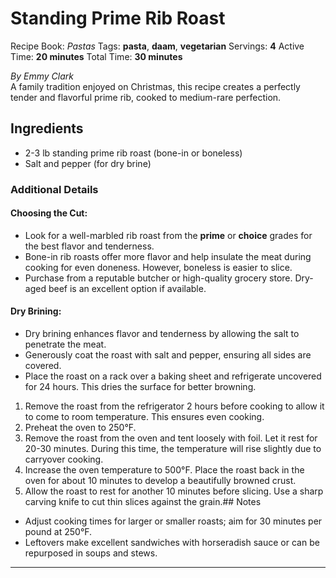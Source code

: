 # Standing Prime Rib Roast

Recipe Book: *Pastas*
Tags: **pasta**, **daam**, **vegetarian**
Servings: **4**
Active Time: **20 minutes**
Total Time: **30 minutes**


_By Emmy Clark_  
A family tradition enjoyed on Christmas, this recipe creates a perfectly tender and flavorful prime rib, cooked to medium-rare perfection.

## Ingredients
- 2-3 lb standing prime rib roast (bone-in or boneless)
- Salt and pepper (for dry brine)

### Additional Details
#### **Choosing the Cut**:
- Look for a well-marbled rib roast from the **prime** or **choice** grades for the best flavor and tenderness.
- Bone-in rib roasts offer more flavor and help insulate the meat during cooking for even doneness. However, boneless is easier to slice.
- Purchase from a reputable butcher or high-quality grocery store. Dry-aged beef is an excellent option if available.

#### **Dry Brining**:
- Dry brining enhances flavor and tenderness by allowing the salt to penetrate the meat.
- Generously coat the roast with salt and pepper, ensuring all sides are covered.
- Place the roast on a rack over a baking sheet and refrigerate uncovered for 24 hours. This dries the surface for better browning.

1. Remove the roast from the refrigerator 2 hours before cooking to allow it to come to room temperature. This ensures even cooking.
2. Preheat the oven to 250°F.
3. Remove the roast from the oven and tent loosely with foil. Let it rest for 20-30 minutes. During this time, the temperature will rise slightly due to carryover cooking.
4. Increase the oven temperature to 500°F. Place the roast back in the oven for about 10 minutes to develop a beautifully browned crust.
5. Allow the roast to rest for another 10 minutes before slicing. Use a sharp carving knife to cut thin slices against the grain.## Notes
- Adjust cooking times for larger or smaller roasts; aim for 30 minutes per pound at 250°F.
- Leftovers make excellent sandwiches with horseradish sauce or can be repurposed in soups and stews.

---